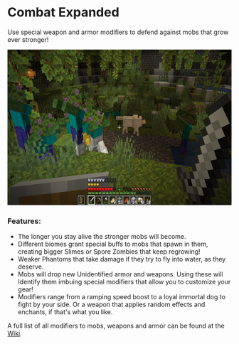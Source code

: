 # Combat Expanded<!--$headerTitle--><!--$pmc:delete-->

Use special weapon and armor modifiers to defend against mobs that grow ever stronger!<!--$pmc:headerSize-->

<img src="images/combat_expanded.png" alt="Spore Zombies in Lush Caves" height="350"/> <!--$localAssetToURL--> <!--$modrinth:replaceWithVideo--> <!--$pmc:delete-->

### Features:
- The longer you stay alive the stronger mobs will become.
- Different biomes grant special buffs to mobs that spawn in them, creating bigger Slimes or Spore Zombies that keep regrowing!
- Weaker Phantoms that take damage if they try to fly into water, as they deserve.
- Mobs will drop new Unidentified armor and weapons. Using these will Identify them imbuing special modifiers that allow you to customize your gear!
- Modifiers range from a ramping speed boost to a loyal immortal dog to fight by your side. Or a weapon that applies random effects and enchants, if that's what you like.

A full list of all modifiers to mobs, weapons and armor can be found at the [Wiki](https://wiki.gm4.co/wiki/Combat_Expanded).
